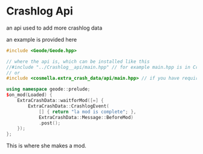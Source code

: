 # Crashlog Api
an api used to add more crashlog data


an example is provided here
```cpp
#include <Geode/Geode.hpp>

// where the api is, which can be installed like this
//#include "../Crashlog__api/main.hpp" // for example main.hpp is in Crashlog__api folder
// or
#include <cosmella.extra_crash_data/api/main.hpp> // if you have required it in the mod.json

using namespace geode::prelude;
$on_mod(Loaded) {
	ExtraCrashData::waitforMod([=] {
		ExtraCrashData::CrashlogEvent(
		    [] { return "la mod is complete"; },
		    ExtraCrashData::Message::BeforeMod)
		    .post();
	});
};
```

This is where she makes a mod.
